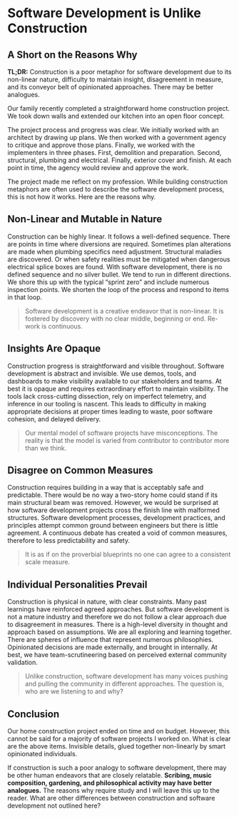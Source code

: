 # Software Development is Unlike Construction
## A Short on the Reasons Why

**TL;DR:** Construction is a poor metaphor for software development due to its non-linear nature, difficulty to maintain insight, disagreement in measure, and its conveyor belt of opinionated approaches. There may be better analogues.

Our family recently completed a straightforward home construction project. We took down walls and extended our kitchen into an open floor concept.

The project process and progress was clear. We initially worked with an architect by drawing up plans. We then worked with a government agency to critique and approve those plans. Finally, we worked with the implementers in three phases. First, demolition and preparation. Second, structural, plumbing and electrical. Finally, exterior cover and finish. At each point in time, the agency would review and approve the work.

The project made me reflect on my profession. While building construction metaphors are often used to describe the software development process, this is not how it works. Here are the reasons why.

## Non-Linear and Mutable in Nature
Construction can be highly linear. It follows a well-defined sequence. There are points in time where diversions are required. Sometimes plan alterations are made when plumbing specifics need adjustment. Structural maladies are discovered. Or when safety realities must be mitigated when dangerous electrical splice boxes are found. With software development, there is no defined sequence and no silver bullet. We tend to run in different directions. We shore this up with the typical “sprint zero” and include numerous inspection points. We shorten the loop of the process and respond to items in that loop.

> Software development is a creative endeavor that is non-linear. It is fostered by discovery with no clear middle, beginning or end. Re-work is continuous.

## Insights Are Opaque
Construction progress is straightforward and visible throughout. Software development is abstract and invisible. We use demos, tools, and dashboards to make visibility available to our stakeholders and teams. At best it is opaque and requires extraordinary effort to maintain visibility. The tools lack cross-cutting dissection, rely on imperfect telemetry, and inference in our tooling is nascent. This leads to difficulty in making appropriate decisions at proper times leading to waste, poor software cohesion, and delayed delivery.

> Our mental model of software projects have misconceptions. The reality is that the model is varied from contributor to contributor more than we think.

## Disagree on Common Measures
Construction requires building in a way that is acceptably safe and predictable. There would be no way a two-story home could stand if its main structural beam was removed. However, we would be surprised at how software development projects cross the finish line with malformed structures. Software development processes, development practices, and principles attempt common ground between engineers but there is little agreement. A continuous debate has created a void of common measures, therefore to less predictability and safety.

> It is as if on the proverbial blueprints no one can agree to a consistent scale measure.

## Individual Personalities Prevail
Construction is physical in nature, with clear constraints. Many past learnings have reinforced agreed approaches. But software development is not a mature industry and therefore we do not follow a clear approach due to disagreement in measures. There is a high-level diversity in thought and approach based on assumptions. We are all exploring and learning together. There are spheres of influence that represent numerous philosophies. Opinionated decisions are made externally, and brought in internally. At best, we have team-scrutineering based on perceived external community validation.

> Unlike construction, software development has many voices pushing and pulling the community in different approaches. The question is, who are we listening to and why?

## Conclusion

Our home construction project ended on time and on budget. However, this cannot be said for a majority of software projects I worked on. What is clear are the above items. Invisible details, glued together non-linearly by smart opinionated individuals.

If construction is such a poor analogy to software development, there may be other human endeavors that are closely relatable. **Scribing, music composition, gardening, and philosophical activity may have better analogues.** The reasons why require study and I will leave this up to the reader.
What are other differences between construction and software development not outlined here?

